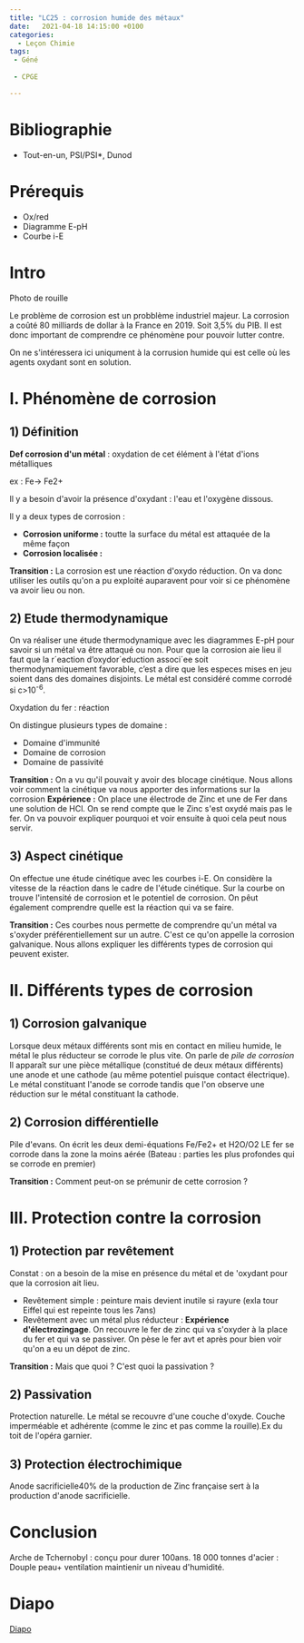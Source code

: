 ```yaml
---
title: "LC25 : corrosion humide des métaux"
date:   2021-04-18 14:15:00 +0100
categories:
  - Leçon Chimie
tags:
 - Géné
 
 - CPGE

---
```


# Bibliographie
* Tout-en-un, PSI/PSI*, Dunod

# Prérequis 
* Ox/red
* Diagramme E-pH
* Courbe i-E

# Intro
Photo de rouille

Le problème de corrosion est un probblème industriel majeur.
La corrosion a coûté 80 milliards de dollar à la France en 2019. Soit 3,5% du PIB.
Il est donc important de comprendre ce phénomène pour pouvoir lutter contre.

On ne s'intéressera ici uniqument à la corrusion humide qui est celle où les agents oxydant sont en solution.

# I. Phénomène de corrosion
## 1) Définition
**Def corrosion d'un métal** : oxydation de cet élément à l'état d'ions métalliques

ex : Fe-> Fe2+

Il y a besoin d'avoir la présence d'oxydant : l'eau et l'oxygène dissous.

Il y a deux types de corrosion : 
* **Corrosion uniforme :** toutte la surface du métal est attaquée de la même façon
* **Corrosion localisée :**

**Transition :** La corrosion est une réaction d'oxydo réduction. On va donc utiliser les outils qu'on a pu exploité auparavent pour voir si ce phénomène va avoir lieu ou non. 

## 2) Etude thermodynamique
On va réaliser une étude thermodynamique avec les diagrammes E-pH pour savoir si un métal va être attaqué ou non.
Pour que la corrosion aie lieu il faut que la r´eaction d’oxydor´eduction associ´ee soit thermodynamiquement favorable, c’est a dire que les especes mises en jeu soient dans des domaines disjoints.
Le métal est considéré comme corrodé si c>10<sup>-6</sup>.

Oxydation du fer : réaction


On distingue plusieurs types de domaine : 
* Domaine d'immunité
* Domaine de corrosion
* Domaine de passivité 

**Transition :** On a vu qu'il pouvait y avoir des blocage cinétique. Nous allons voir comment la cinétique va nous apporter des informations sur la corrosion
**Expérience :** On place une électrode de Zinc et une de Fer dans une solution de HCl. On se rend compte que le Zinc s'est oxydé mais pas le fer. On va pouvoir expliquer pourquoi et voir ensuite à quoi cela peut nous servir.

## 3) Aspect cinétique
On effectue une étude cinétique avec les courbes i-E.
On considère la vitesse de la réaction dans le cadre de l'étude cinétique.
Sur la courbe on trouve l'intensité de corrosion et le potentiel de corrosion. On pêut également comprendre quelle est la réaction qui va se faire.

**Transition :** Ces courbes nous permette de comprendre qu'un métal va s'oxyder préférentiellement sur un autre. C'est ce qu'on appelle la corrosion galvanique. Nous allons expliquer les différents types de corrosion qui peuvent exister.

# II. Différents types de corrosion
## 1) Corrosion galvanique
Lorsque deux métaux différents sont mis en contact en milieu humide, le métal le plus réducteur se corrode le plus vite.
On parle de *pile de corrosion*
Il apparaît sur une pièce métallique (constitué de deux métaux différents) une anode et une cathode (au même potentiel puisque contact électrique).
Le métal constituant l'anode se corrode tandis que l'on observe une réduction sur le métal constituant la cathode. 

## 2) Corrosion différentielle
Pile d'evans.
On écrit les deux demi-équations Fe/Fe2+ et H2O/O2
LE fer se corrode dans la zone la moins aérée (Bateau : parties les plus profondes qui se corrode en premier)

**Transition :** Comment peut-on se prémunir de cette corrosion ?

# III. Protection contre la corrosion
## 1) Protection par revêtement
Constat : on a besoin de la mise en présence du métal et de 'oxydant pour que la corrosion ait lieu. 
* Revêtement simple : peinture mais devient inutile si rayure (exla tour Eiffel qui est repeinte tous les 7ans)
* Revêtement avec un métal plus réducteur : **Expérience d'électrozingage**. On recouvre le fer de zinc qui va s'oxyder à la place du fer et qui va se passiver. On pèse le fer avt et après pour bien voir qu'on a eu un dépot de zinc.

**Transition :** Mais que quoi ? C'est quoi la passivation ? 

## 2) Passivation 
Protection naturelle. Le métal se recouvre d'une couche d'oxyde. Couche imperméable et adhérente (comme le zinc et pas comme la rouille).Ex du toit de l'opéra garnier.

## 3) Protection électrochimique 
Anode sacrificielle40% de la production de Zinc française sert à la production d'anode sacrificielle. 

# Conclusion 
Arche de Tchernobyl : conçu pour durer 100ans. 18 000 tonnes d'acier : Douple peau+ ventilation maintienir un niveau d'humidité.

# Diapo
[Diapo](/assets/pdf/LC25.pdf)
